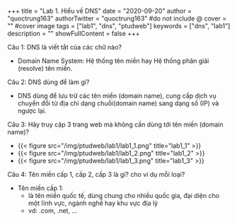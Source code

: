 +++
title = "Lab 1. Hiểu về DNS"
date = "2020-09-20"
author = "quoctrung163"
authorTwitter = "quoctrung163" #do not include @
cover = "" #cover image
tags = ["lab1", "dns", "ptudweb"]
keywords = ["dns", "lab1"]
description = ""
showFullContent = false
+++

Câu 1: DNS là viết tắt của các chữ nào?
- Domain Name System: Hệ thống tên miền hay Hệ thống phân giải (resolve) tên miền.

Câu 2: DNS dùng để làm gì?
- DNS dùng để lưu trữ các tên miền (domain name), cung cấp dịch vụ chuyển đổi từ địa chỉ dạng chuỗi(domain name) sang dạng số (IP) và ngược lại.

Câu 3: Hãy truy cập 3 trang web mà không cần dùng tới tên miền (domain name)?
- {{< figure src="/img/ptudweb/lab1/lab1_1.png" title="lab1_1" >}}
- {{< figure src="/img/ptudweb/lab1/lab1_2.png" title="lab1_2" >}}
- {{< figure src="/img/ptudweb/lab1/lab1_3.png" title="lab1_3" >}}

Câu 4: Tên miền cấp 1, cấp 2, cấp 3 là gì? cho ví dụ mỗi loại?
- Tên miền cấp 1: 
  - là tên miền quốc tế, dùng chung cho nhiều quốc gia, đại diện cho một lĩnh vực, ngành nghề hay khu vực địa lý
  - vd: .com, .net, ...